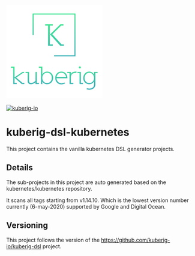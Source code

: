 [![KubeRig Logo](https://github.com/kuberig-io/kuberig/blob/master/docs/images/website_logo_transparent_background.png)](https://kuberig.io)

[![kuberig-io](https://circleci.com/gh/kuberig-io/kuberig-dsl-kubernetes.svg?style=svg)](https://app.circleci.com/pipelines/github/kuberig-io/kuberig-dsl-kubernetes)

# kuberig-dsl-kubernetes

This project contains the vanilla kubernetes DSL generator projects.

## Details

The sub-projects in this project are auto generated based on the kubernetes/kubernetes repository.

It scans all tags starting from v1.14.10. Which is the lowest version number currently (6-may-2020) supported by Google and Digital Ocean.

## Versioning

This project follows the version of the https://github.com/kuberig-io/kuberig-dsl project.